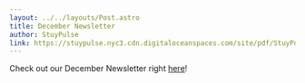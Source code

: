 ```yaml
---
layout: ../../layouts/Post.astro
title: December Newsletter
author: StuyPulse
link: https://stuypulse.nyc3.cdn.digitaloceanspaces.com/site/pdf/StuyPost%20December%202022.pdf
---
```

Check out our December Newsletter right [here](https://stuypulse.nyc3.cdn.digitaloceanspaces.com/site/pdf/StuyPost%20December%202022.pdf)!

